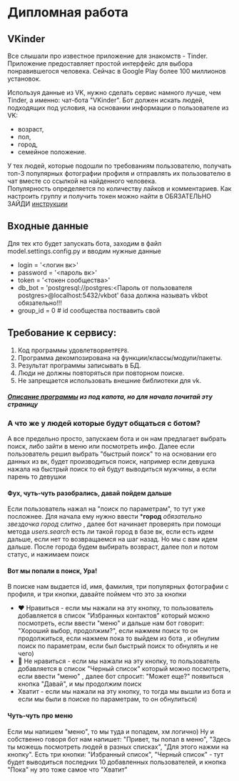 # Дипломная работа


## VKinder
Все слышали про известное приложение для знакомств - Tinder. Приложение предоставляет простой интерфейс для выбора понравившегося человека. Сейчас в Google Play более 100 миллионов установок.

Используя данные из VK, нужно сделать сервис намного лучше, чем Tinder, а именно: чат-бота "VKinder". 
Бот должен искать людей, подходящих под условия, на основании информации о пользователе из VK:
- возраст,
- пол,
- город,
- семейное положение.

У тех людей, которые подошли по требованиям пользователю, получать топ-3 популярных фотографии профиля и отправлять их пользователю в чат вместе со ссылкой на найденного человека.  
Популярность определяется по количеству лайков и комментариев.
Как настроить группу и получить токен можно найти в ОБЯЗАТЕЛЬНО ЗАЙДИ [инструкции](group_settings.md)
## Входные данные
Для тех кто будет запускать бота, заходим в файл model.settings.config.py и вводим нужные данные 
* login = '<логин вк>'
* password = '<пароль вк>'
* token = '<токен сообщества>'
* db_bot = 'postgresql://postgres:<Пароль от пользователя postgres>@localhost:5432/vkbot' база должна называть vkbot обязательно!!!
* group_id = 0  # id сообщества поствавить свой
## Требование к сервису:
1. Код программы удовлетворяет`PEP8`.
2. Программа декомпозирована на функции/классы/модули/пакеты.
3. Результат программы записывать в БД.
4. Люди не должны повторяться при повторном поиске.
5. Не запрещается использовать внешние библиотеки для vk.
##### [Описание программы](description_programm.md) из под капота, но для начала почитай эту страницу 
### А что же у людей которые будут общаться с ботом?

А все предельно просто, запускаем бота и он нам предлагает выбрать поиск, либо
зайти в меню или посмотреть инфо. Далее если пользователь решил выбрать "быстрый поиск" то
на основании его данных из вк, будет производиться поиск, например если девушка нажала на быстрый поиск то ей будут выводиться мужчины,
а если парень то девушки

#### Фух, чуть-чуть разобрались, давай пойдем дальше

Если пользователь нажал на "поиск по параметрам", то тут уже посложнее. Для начала
ему нужно ввести ***город** _обязательно звездочка город слитно_ , далее бот начинает проверять
при помощи метода _users.search_ есть ли такой город в базе вк, если есть идем дальше, если нет то возвращаемся на шаг назад. Но мы
с вам идем дальше. После города будем выбирать возвраст, далее пол и потом статус, и нажимаем поиск

#### Вот мы попали в поиск, Ура!

В поиске нам выдается id, имя, фамилия, три популярных фотографии с профиля, и три кнопки, давайте поймем что это за кнопки
* ❤ Нравиться - если мы нажали на эту кнопку, то пользователь добавляется в список "Избранных контактов" который можно посмотреть, если ввести "меню"
и дальше нам бот говорит: "Хороший выбор, продолжим?", если нажмем поиск то он продолжиться, если нажмем пока то выйдем из бота
, и обнулим поиск по параметрам, если был быстрый поиск то обнулять и не чего)
* 🖤 Не нравиться - если мы нажали на эту кнопку, то пользователь добавляется в список "Черный список" который можно посмотреть, если ввести "меню"
, далее бот спросит: "Может еще?" появиться кнопка "Давай", и мы продолжим поиск 
* Хватит - если мы нажали на эту кнопку, то тогда мы вышли из бота и если мы были в 
поиске по параметрам, то он обнулиться)

#### Чуть-чуть про меню

Если мы напишем "меню", то мы туда и попадем, хм логично) Ну и собственно говоря бот нам напишет:
"Привет, ты попал в меню", "Здесь ты можешь посмотреть людей в разных списках", "Для этого нажми на кнопку".
Есть три кнопки: "Избранный список", "Черный список" - тут будет выводиться последних 10 добавленных пользователей,
и кнопка "Пока" ну это тоже самое что "Хватит"
